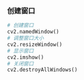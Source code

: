 ### 创建窗口
```python
# 创建窗口
cv2.namedWindow()
# 调整窗口大小
cv2.resizeWindow()
# 显示窗口
cv2.imshow()
# 关闭窗口
cv2.destroyAllWindows()
```
